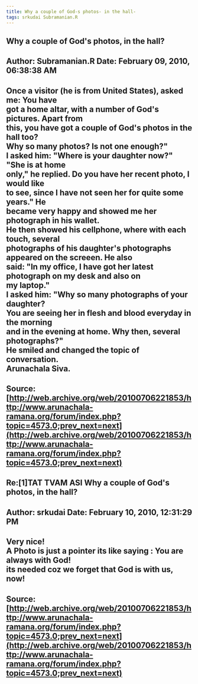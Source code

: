 ```yaml
--- 
title: Why a couple of God-s photos- in the hall-   
tags: srkudai Subramanian.R  
---  
```

## Why a couple of God's photos, in the hall?  
Author: Subramanian.R       Date: February 09, 2010, 06:38:38 AM  
---  
Once a visitor (he is from United States), asked me: You have   
got a home altar, with a number of God's pictures. Apart from   
this, you have got a couple of God's photos in the hall too?   
Why so many photos? Is not one enough?"   
I asked him: "Where is your daughter now?" "She is at home   
only," he replied. Do you have her recent photo, I would like   
to see, since I have not seen her for quite some years." He   
became very happy and showed me her photograph in his wallet.   
He then showed his cellphone, where with each touch, several   
photographs of his daughter's photographs appeared on the screeen. He also  
said: "In my office, I have got her latest photograph on my desk and also on  
my laptop."   
I asked him: "Why so many photographs of your daughter?   
You are seeing her in flesh and blood everyday in the morning   
and in the evening at home. Why then, several photographs?"   
He smiled and changed the topic of conversation.   
Arunachala Siva.
 ---  
Source:[http://web.archive.org/web/20100706221853/http://www.arunachala-ramana.org/forum/index.php?topic=4573.0;prev_next=next](http://web.archive.org/web/20100706221853/http://www.arunachala-ramana.org/forum/index.php?topic=4573.0;prev_next=next)   
---  

## Re:[1]TAT TVAM ASI  Why a couple of God's photos, in the hall?  
Author: srkudai             Date: February 10, 2010, 12:31:29 PM  
---  
Very nice!   
A Photo is just a pointer its like saying : You are always with God!   
its needed coz we forget that God is with us, now!
 ---  
Source:[http://web.archive.org/web/20100706221853/http://www.arunachala-ramana.org/forum/index.php?topic=4573.0;prev_next=next](http://web.archive.org/web/20100706221853/http://www.arunachala-ramana.org/forum/index.php?topic=4573.0;prev_next=next)   
---  

